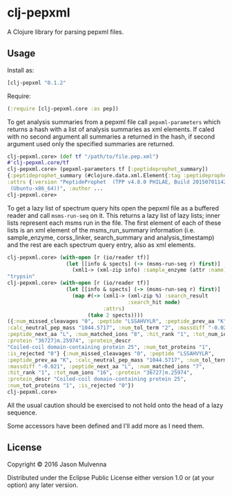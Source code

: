 # clj-pepxml

A Clojure library for parsing pepxml files.

## Usage

Install as:

```clj
[clj-pepxml "0.1.2"
```

Require:

```clj
(:require [clj-pepxml.core :as pep])
```

To get analysis summaries from a pepxml file call `pepxml-parameters`
which returns a hash with a list of analysis summaries as xml
elements. If caled with no second argument all summaries a returned in
the hash, if second argument used only the specified summaries are
returned.

```clj
clj-pepxml.core> (def tf "/path/to/file.pep.xml")
#'clj-pepxml.core/tf
clj-pepxml.core> (pepxml-parameters tf [:peptideprophet_summary])
{:peptideprophet_summary (#clojure.data.xml.Element{:tag :peptideprophet_summary,
:attrs {:version "PeptideProphet  (TPP v4.8.0 PHILAE, Build 201507011425-exported
 (Ubuntu-x86_64))", :author ...
clj-pepxml.core>
```

To get a lazy list of spectrum query hits open the pepxml file as a
buffered reader and call `msms-run-seq` on it. This returns a lazy
list of lazy lists; inner lists represent each msms run in the file.
The first element of each of these lists is an xml element of the
msms_run_summary information (i.e. sample_enzyme, corss_linker,
search_summary and analysis_timestamp) and the rest are each spectrum
query entry, also as xml elements.

```clj
clj-pepxml.core> (with-open [r (io/reader tf)]
                   (let [[info & spects] (-> (msms-run-seq r) first)]
                     (xml1-> (xml-zip info) :sample_enzyme (attr :name))))
"trypsin"
clj-pepxml.core> (with-open [r (io/reader tf)]
                   (let [[info & spects] (-> (msms-run-seq r) first)]
                     (map #(-> (xml1-> (xml-zip %) :search_result
                                       :search_hit node)
                               :attrs)
                          (take 2 spects))))
({:num_missed_cleavages "0", :peptide "LSSAHVYLR", :peptide_prev_aa "K",
:calc_neutral_pep_mass "1044.5717", :num_tol_term "2", :massdiff "-0.021",
:peptide_next_aa "L", :num_matched_ions "8", :hit_rank "1", :tot_num_ions "16",
:protein "36727|m.25974", :protein_descr
"Coiled-coil domain-containing protein 25", :num_tot_proteins "1",
:is_rejected "0"} {:num_missed_cleavages "0", :peptide "LSSAHVYLR",
:peptide_prev_aa "K", :calc_neutral_pep_mass "1044.5717", :num_tol_term "2",
:massdiff "-0.021", :peptide_next_aa "L", :num_matched_ions "7",
:hit_rank "1", :tot_num_ions "16", :protein "36727|m.25974",
:protein_descr "Coiled-coil domain-containing protein 25",
:num_tot_proteins "1", :is_rejected "0"})                
clj-pepxml.core> 
```

All the usual caution should be exercised to not hold onto the head of
a lazy sequence.

Some accessors have been defined and I'll add more as I need them.

## License

Copyright © 2016 Jason Mulvenna

Distributed under the Eclipse Public License either version 1.0 or (at
your option) any later version.
